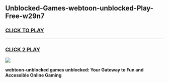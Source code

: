 
## Unblocked-Games-webtoon-unblocked-Play-Free-w29n7
<h3>
<a href="https://premium76.site?title=webtoon-unblocked&ref=23A">CLICK TO PLAY</a></h3>
<hr>

<h3>
<a href="https://premium76.site?title=webtoon-unblocked&ref=23A">CLICK 2 PLAY</a>
  
</h3>

<a href="https://premium76.site?title=webtoon-unblocked&ref=23A"><img src="https://clearcache.store/games.png"></a>


**webtoon-unblocked games unblocked: Your Gateway to Fun and Accessible Online Gaming**
